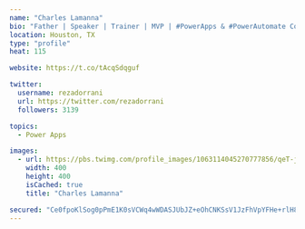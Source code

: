 ```yaml
---
name: "Charles Lamanna"
bio: "Father | Speaker | Trainer | MVP | #PowerApps & #PowerAutomate Community Super User | YouTuber Right-pointing triangle http://youtube.com/c/rezadorrani | Learn - Share - Clockwise rightwards and leftwards open circle arrows"
location: Houston, TX
type: "profile"
heat: 115

website: https://t.co/tAcqSdqguf

twitter:
  username: rezadorrani
  url: https://twitter.com/rezadorrani
  followers: 3139

topics:
  - Power Apps

images:
  - url: https://pbs.twimg.com/profile_images/1063114045270777856/qeT-jpWr_400x400.jpg
    width: 400
    height: 400
    isCached: true
    title: "Charles Lamanna"

secured: "Ce0fpoKlSog0pPmE1K0sVCWq4wWDASJUbJZ+eOhCNKSsV1JzFhVpYFHe+rlH8gc50+AVZNXckugZYkz85OL+YR/zOugoIw6ehe/uvP/zxHAOywFKwYljLRT6fNmtUqbfCm1T5Q2LJRF1m9e88Ehaa+ZK+bQgs5vz1T4cq3bdP5dJogIakwTcwPDOo80CXCucaqc6VQO29fH2bjVvUAIBvMomI+5BUnGITwouUBw/Lud1pPJFbJ74Ozlk0LnDKWlln90QrJ7e3bIaZXfzAKLJeQdGUreUPlgT3F2Pc33A5l5EDJjxe9+LrxeS/8IqrvbKFne50SoebOze3hN1bOrhUU1UCz98P3ZaCPLy+1EJqez1PwDx4mtORF11+FZLD7w8WghprJLh36Qv3LiAQbiEdvGwji9XlvMAQnNm9wsA2FQ=;Uy6ktzgf9wHK8QsODfENKQ=="
---
```


